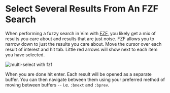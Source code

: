 # Select Several Results From An FZF Search

When performing a fuzzy search in Vim with
[FZF](https://github.com/junegunn/fzf.vim), you likely get a mix of results
you care about and results that are just noise. FZF allows you to narrow
down to just the results you care about. Move the cursor over each result of
interest and hit tab. Little red arrows will show next to each item you have
selected.

![multi-select with fzf](https://i.imgur.com/6nJY5Ik.png)

When you are done hit enter. Each result will be opened as a separate
buffer. You can then navigate between them using your preferred method of
moving between buffers -- i.e. `:bnext` and `:bprev`.
